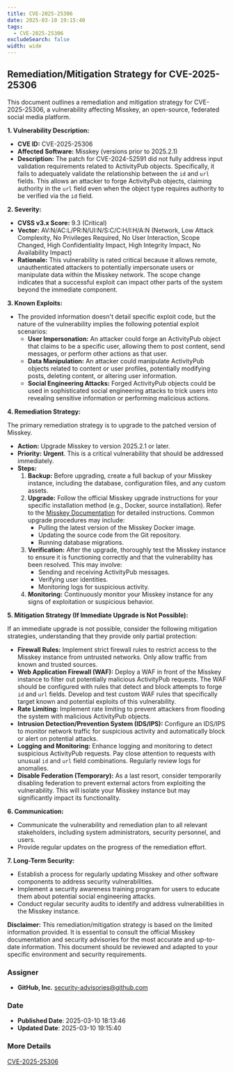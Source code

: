 ```yaml
---
title: CVE-2025-25306
date: 2025-03-10 19:15:40
tags:
  - CVE-2025-25306
excludeSearch: false
width: wide
---
```


## Remediation/Mitigation Strategy for CVE-2025-25306

This document outlines a remediation and mitigation strategy for CVE-2025-25306, a vulnerability affecting Misskey, an open-source, federated social media platform.

**1. Vulnerability Description:**

*   **CVE ID:** CVE-2025-25306
*   **Affected Software:** Misskey (versions prior to 2025.2.1)
*   **Description:** The patch for CVE-2024-52591 did not fully address input validation requirements related to ActivityPub objects. Specifically, it fails to adequately validate the relationship between the `id` and `url` fields. This allows an attacker to forge ActivityPub objects, claiming authority in the `url` field even when the object type requires authority to be verified via the `id` field.

**2. Severity:**

*   **CVSS v3.x Score:** 9.3 (Critical)
*   **Vector:** AV:N/AC:L/PR:N/UI:N/S:C/C:H/I:H/A:N  (Network, Low Attack Complexity, No Privileges Required, No User Interaction, Scope Changed, High Confidentiality Impact, High Integrity Impact, No Availability Impact)
*   **Rationale:** This vulnerability is rated critical because it allows remote, unauthenticated attackers to potentially impersonate users or manipulate data within the Misskey network. The scope change indicates that a successful exploit can impact other parts of the system beyond the immediate component.

**3. Known Exploits:**

*   The provided information doesn't detail specific exploit code, but the nature of the vulnerability implies the following potential exploit scenarios:
    *   **User Impersonation:** An attacker could forge an ActivityPub object that claims to be a specific user, allowing them to post content, send messages, or perform other actions as that user.
    *   **Data Manipulation:** An attacker could manipulate ActivityPub objects related to content or user profiles, potentially modifying posts, deleting content, or altering user information.
    *   **Social Engineering Attacks:** Forged ActivityPub objects could be used in sophisticated social engineering attacks to trick users into revealing sensitive information or performing malicious actions.

**4. Remediation Strategy:**

The primary remediation strategy is to upgrade to the patched version of Misskey.

*   **Action:** Upgrade Misskey to version 2025.2.1 or later.
*   **Priority:** **Urgent**. This is a critical vulnerability that should be addressed immediately.
*   **Steps:**
    1.  **Backup:** Before upgrading, create a full backup of your Misskey instance, including the database, configuration files, and any custom assets.
    2.  **Upgrade:** Follow the official Misskey upgrade instructions for your specific installation method (e.g., Docker, source installation).  Refer to the [Misskey Documentation](https://github.com/misskey-dev/misskey/blob/master/README.md) for detailed instructions.  Common upgrade procedures may include:
        *   Pulling the latest version of the Misskey Docker image.
        *   Updating the source code from the Git repository.
        *   Running database migrations.
    3.  **Verification:** After the upgrade, thoroughly test the Misskey instance to ensure it is functioning correctly and that the vulnerability has been resolved. This may involve:
        *   Sending and receiving ActivityPub messages.
        *   Verifying user identities.
        *   Monitoring logs for suspicious activity.
    4.  **Monitoring:** Continuously monitor your Misskey instance for any signs of exploitation or suspicious behavior.

**5. Mitigation Strategy (If Immediate Upgrade is Not Possible):**

If an immediate upgrade is not possible, consider the following mitigation strategies, understanding that they provide only partial protection:

*   **Firewall Rules:** Implement strict firewall rules to restrict access to the Misskey instance from untrusted networks. Only allow traffic from known and trusted sources.
*   **Web Application Firewall (WAF):** Deploy a WAF in front of the Misskey instance to filter out potentially malicious ActivityPub requests. The WAF should be configured with rules that detect and block attempts to forge `id` and `url` fields.  Develop and test custom WAF rules that specifically target known and potential exploits of this vulnerability.
*   **Rate Limiting:** Implement rate limiting to prevent attackers from flooding the system with malicious ActivityPub objects.
*   **Intrusion Detection/Prevention System (IDS/IPS):** Configure an IDS/IPS to monitor network traffic for suspicious activity and automatically block or alert on potential attacks.
*   **Logging and Monitoring:** Enhance logging and monitoring to detect suspicious ActivityPub requests. Pay close attention to requests with unusual `id` and `url` field combinations.  Regularly review logs for anomalies.
*   **Disable Federation (Temporary):** As a last resort, consider temporarily disabling federation to prevent external actors from exploiting the vulnerability. This will isolate your Misskey instance but may significantly impact its functionality.

**6. Communication:**

*   Communicate the vulnerability and remediation plan to all relevant stakeholders, including system administrators, security personnel, and users.
*   Provide regular updates on the progress of the remediation effort.

**7. Long-Term Security:**

*   Establish a process for regularly updating Misskey and other software components to address security vulnerabilities.
*   Implement a security awareness training program for users to educate them about potential social engineering attacks.
*   Conduct regular security audits to identify and address vulnerabilities in the Misskey instance.

**Disclaimer:** This remediation/mitigation strategy is based on the limited information provided.  It is essential to consult the official Misskey documentation and security advisories for the most accurate and up-to-date information.  This document should be reviewed and adapted to your specific environment and security requirements.

### Assigner
- **GitHub, Inc.** <security-advisories@github.com>

### Date
- **Published Date**: 2025-03-10 18:13:46
- **Updated Date**: 2025-03-10 19:15:40

### More Details
[CVE-2025-25306](https://www.cvedetails.com/cve/CVE-2025-25306)